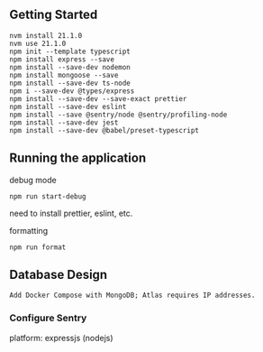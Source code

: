 ## Getting Started

```
nvm install 21.1.0
nvm use 21.1.0
npm init --template typescript
npm install express --save
npm install --save-dev nodemon
npm install mongoose --save
npm install --save-dev ts-node
npm i --save-dev @types/express
npm install --save-dev --save-exact prettier
npm install --save-dev eslint
npm install --save @sentry/node @sentry/profiling-node
npm install --save-dev jest
npm install --save-dev @babel/preset-typescript
```

## Running the application

debug mode

```
npm run start-debug
```

need to install prettier, eslint, etc.

formatting
```
npm run format
```

## Database Design

```
Add Docker Compose with MongoDB; Atlas requires IP addresses.
```


### Configure Sentry
platform: expressjs (nodejs)
